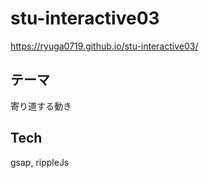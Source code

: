 # stu-interactive03
https://ryuga0719.github.io/stu-interactive03/
## テーマ
寄り道する動き
## Tech
gsap, rippleJs
